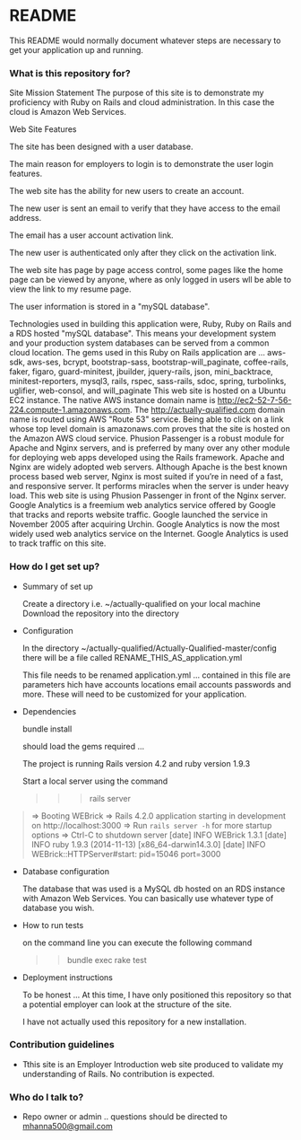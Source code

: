 # README #

This README would normally document whatever steps are necessary to get your application up and running.

### What is this repository for? ###

Site Mission Statement
The purpose of this site is to demonstrate my proficiency with Ruby on Rails and cloud administration. In this case the cloud is Amazon Web Services.

Web Site Features

The site has been designed with a user database.

The main reason for employers to login is to demonstrate the user login features.

The web site has the ability for new users to create an account.

The new user is sent an email to verify that they have access to the email address.

The email has a user account activation link.

The new user is authenticated only after they click on the activation link.

The web site has page by page access control, some pages like the home page can be viewed by anyone, where as only logged in users wll be able to view the link to my resume page.

The user information is stored in a "mySQL database".

Technologies used in building this application were, Ruby, Ruby on Rails and a RDS hosted "mySQL database". This means your development system and your production system databases can be served from a common cloud location.
The gems used in this Ruby on Rails application are ... aws-sdk, aws-ses, bcrypt, bootstrap-sass, bootstrap-will_paginate, coffee-rails, faker, figaro, guard-minitest, jbuilder, jquery-rails, json, mini_backtrace, minitest-reporters, mysql3, rails, rspec, sass-rails, sdoc, spring, turbolinks, uglifier, web-consol, and will_paginate
This web site is hosted on a Ubuntu EC2 instance. The native AWS instance domain name is http://ec2-52-7-56-224.compute-1.amazonaws.com. The http://actually-qualified.com domain name is routed using AWS "Route 53" service. Being able to click on a link whose top level domain is amazonaws.com proves that the site is hosted on the Amazon AWS cloud service.
Phusion Passenger is a robust module for Apache and Nginx servers, and is preferred by many over any other module for deploying web apps developed using the Rails framework. Apache and Nginx are widely adopted web servers. Although Apache is the best known process based web server, Nginx is most suited if you’re in need of a fast, and responsive server. It performs miracles when the server is under heavy load. This web site is using Phusion Passenger in front of the Nginx server.
Google Analytics is a freemium web analytics service offered by Google that tracks and reports website traffic. Google launched the service in November 2005 after acquiring Urchin. Google Analytics is now the most widely used web analytics service on the Internet. Google Analytics is used to track traffic on this site.


### How do I get set up? ###

* Summary of set up

    Create a directory i.e. ~/actually-qualified on your local machine
    Download the repository into the directory

* Configuration

    In the directory ~/actually-qualified/Actually-Qualified-master/config  there will be a file called RENAME_THIS_AS_application.yml

    This file needs to be renamed application.yml  ...  contained in this file are parameters hich have accounts locations email accounts passwords and more. These will need to be customized for your application.

* Dependencies

    bundle install

    should load the gems required ...


    The project is running Rails version 4.2 and ruby version 1.9.3

    Start a local server using the command

    >>  >    rails server

>    => Booting WEBrick
>    => Rails 4.2.0 application starting in development on http://localhost:3000
>    => Run `rails server -h` for more startup options
>    => Ctrl-C to shutdown server
>    [date] INFO  WEBrick 1.3.1
>    [date] INFO  ruby 1.9.3 (2014-11-13) [x86_64-darwin14.3.0]
>    [date] INFO  WEBrick::HTTPServer#start: pid=15046 port=3000


* Database configuration

    The database that was used is a MySQL db hosted on an RDS instance with Amazon Web Services.  You can basically use whatever type of database you wish.

* How to run tests

    on the command line you can execute the following command
    >> bundle exec rake test

* Deployment instructions

    To be honest ... At this time, I have only positioned this repository so that a potential employer can look at the structure of the site.

    I have not actually used this repository for a new installation.

### Contribution guidelines ###

* Tthis site is an Employer Introduction web site produced to validate my understanding of Rails. No contribution is expected.

### Who do I talk to? ###

* Repo owner or admin .. questions should be directed to mhanna500@gmail.com
